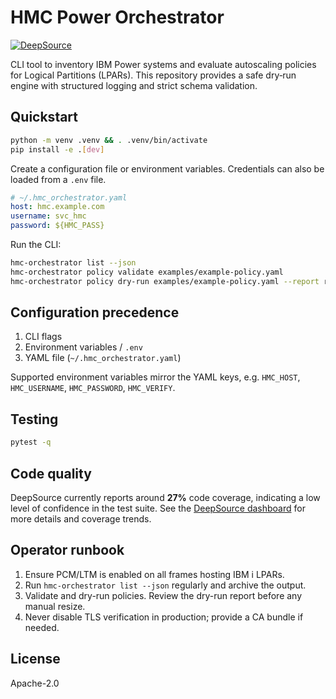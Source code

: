 # HMC Power Orchestrator

[![DeepSource](https://app.deepsource.com/gh/TylrDn/hmc-power-orchestrator.svg/?label=code+coverage&show_trend=true&token=mkkonFVMzeR2W82xag2rBFCf)](https://app.deepsource.com/gh/TylrDn/hmc-power-orchestrator/)

CLI tool to inventory IBM Power systems and evaluate autoscaling policies for
Logical Partitions (LPARs). This repository provides a safe dry‑run engine with
structured logging and strict schema validation.

## Quickstart

```bash
python -m venv .venv && . .venv/bin/activate
pip install -e .[dev]
```

Create a configuration file or environment variables. Credentials can also be
loaded from a `.env` file.

```yaml
# ~/.hmc_orchestrator.yaml
host: hmc.example.com
username: svc_hmc
password: ${HMC_PASS}
```

Run the CLI:

```bash
hmc-orchestrator list --json
hmc-orchestrator policy validate examples/example-policy.yaml
hmc-orchestrator policy dry-run examples/example-policy.yaml --report report.json
```

## Configuration precedence

1. CLI flags
2. Environment variables / `.env`
3. YAML file (`~/.hmc_orchestrator.yaml`)

Supported environment variables mirror the YAML keys, e.g. `HMC_HOST`,
`HMC_USERNAME`, `HMC_PASSWORD`, `HMC_VERIFY`.

## Testing

```bash
pytest -q
```

## Code quality

DeepSource currently reports around **27%** code coverage, indicating a low level
of confidence in the test suite. See the
[DeepSource dashboard](https://app.deepsource.com/gh/TylrDn/hmc-power-orchestrator/)
for more details and coverage trends.

## Operator runbook

1. Ensure PCM/LTM is enabled on all frames hosting IBM i LPARs.
2. Run `hmc-orchestrator list --json` regularly and archive the output.
3. Validate and dry-run policies. Review the dry-run report before any manual
   resize.
4. Never disable TLS verification in production; provide a CA bundle if needed.

## License

Apache-2.0
